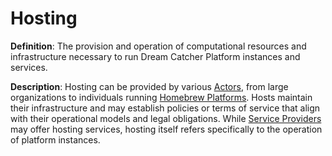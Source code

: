 # Hosting

**Definition**: The provision and operation of computational resources and infrastructure necessary to run Dream Catcher Platform instances and services.

**Description**: Hosting can be provided by various [Actors](#actor), from large organizations to individuals running [Homebrew Platforms](#homebrew-platforms). Hosts maintain their infrastructure and may establish policies or terms of service that align with their operational models and legal obligations. While [Service Providers](#service-provider) may offer hosting services, hosting itself refers specifically to the operation of platform instances. 